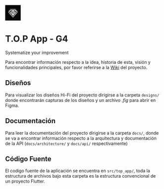 <img src="./branding/top_icon.png" alt="drawing" width="50"/>

# T.O.P App - G4
Systematize your improvement

Para encontrar información respecto a la idea, historia de esta, visión y funcionalidades principales, por favor referirse a la [Wiki](https://github.com/puj-course/fis_2025_g4/wiki) del proyecto.


## Diseños
Para visualizar los diseños Hi-Fi del proyecto dirigirse a la carpeta `designs/` donde encontrarán capturas de los diseños y un archivo *.fig* para abrir en Figma.

## Documentación
Para leer la documentación del proyecto dirigirse a la carpeta `docs/`, donde se va a encontrar información respecto a la arquitectura y documentación de la API (`docs/architecture/` y `docs/api/` respectivamente)

## Código Fuente
El codigo fuente de la aplicación se encuentra en `src/top_app/`, toda la estructura de archivos bajo esta carpeta es la estructura convencional de un proyecto Flutter.